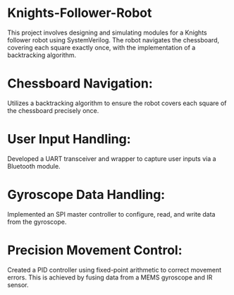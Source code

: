 # Knights-Follower-Robot
This project involves designing and simulating modules for a Knights follower robot using SystemVerilog. The robot navigates the chessboard, covering each square exactly once, with the implementation of a backtracking algorithm.


# Chessboard Navigation: 
  Utilizes a backtracking algorithm to ensure the robot covers each square of the chessboard precisely once.

# User Input Handling:
  Developed a UART transceiver and wrapper to capture user inputs via a Bluetooth module.

# Gyroscope Data Handling: 
  Implemented an SPI master controller to configure, read, and write data from the gyroscope.

# Precision Movement Control: 
  Created a PID controller using fixed-point arithmetic to correct movement errors. This is achieved by fusing data from a MEMS gyroscope and IR sensor.

